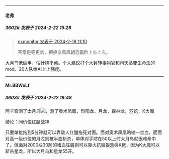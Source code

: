 ﻿
*****

####  老弗  
##### 3602#       发表于 2024-2-22 15:28

<blockquote><a href="httphttps://bbs.saraba1st.com/2b/forum.php?mod=redirect&amp;goto=findpost&amp;pid=63986862&amp;ptid=1985955" target="_blank">nxmonitor 发表于 2024-2-18 11:10</a>

答案是等更新，把换皮凤凰朝恐震脸上点上去。</blockquote>
大月鸟低破甲，估计挠不动。个人建议打个大锤转事物官和司天丞变生命法的mod，20人队给AI上上强度。


*****

####  Mr.BBWoLf  
##### 3603#       发表于 2024-2-22 19:48

阿卡奇测了太月鸟<img src="https://static.saraba1st.com/image/smiley/face2017/037.png" referrerpolicy="no-referrer">，测了奥术凤凰，烈阳龙，月龙，森林龙，羽蛇，K大魔

结论：同价位红腿战神

只要单挑拖到5分钟就可以靠敌人红腿拖死对面。面对奥术凤凰略输一丝血，而面对高一级价位的月龙则被半血斩杀，单体对手防在50以上时大月鸟就很难命中了。但面对2000块30防的嗜血狂魔则可以靠火抗狠狠羞辱K佬，因为K大魔可以斩杀星龙，所以大月鸟和星龙55开。

